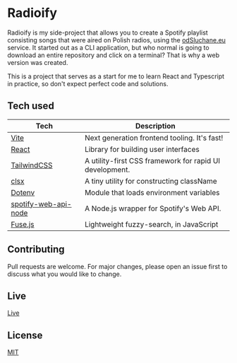 # Radioify

Radioify is my side-project that allows you to create a Spotify playlist consisting songs that were aired on Polish radios, using the [odSluchane.eu](http://google.com) service. It started out as a CLI application, but who normal is going to download an entire repository and click on a terminal? That is why a web version was created. 

This is a project that serves as a start for me to learn React and Typescript in practice, so don't expect perfect code and solutions.

## Tech used
|Tech|Description|
|-------------------------------|-------------------------------------------|
|[Vite](https://github.com/vitejs/vite)|Next generation frontend tooling. It's fast!|
|[React](https://reactjs.org/)|Library for building user interfaces|
|[TailwindCSS](https://github.com/tailwindlabs/tailwindcss)| A utility-first CSS framework for rapid UI development. |
|[clsx](https://github.com/lukeed/clsx)|A tiny utility for constructing className|
|[Dotenv](https://github.com/motdotla/dotenv)|Module that loads environment variables|
|[spotify-web-api-node](https://github.com/thelinmichael/spotify-web-api-node)|A Node.js wrapper for Spotify's Web API.|
|[Fuse.js](https://github.com/krisk/Fuse)|Lightweight fuzzy-search, in JavaScript |

## Contributing
Pull requests are welcome. For major changes, please open an issue first to discuss what you would like to change.

## Live
[Live](https://zboru.github.io/radioify/)

## License
[MIT](https://choosealicense.com/licenses/mit/)
